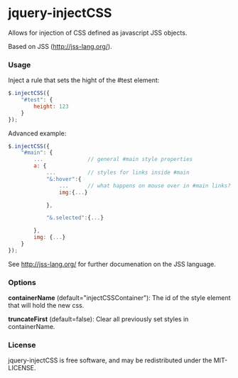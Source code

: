 jquery-injectCSS
================

Allows for injection of CSS defined as javascript JSS objects. 

Based on JSS (http://jss-lang.org/).

### Usage

Inject a rule that sets the hight of the #test element:

```javascript
$.injectCSS({
    "#test": {
        height: 123
    }
});
```

Advanced example:

```javascript
$.injectCSS({
    "#main": {
        ...              // general #main style properties
        a: {
            ...          // styles for links inside #main
            "&:hover":{
                ...      // what happens on mouse over in #main links?
                img:{...}

            },

            "&.selected":{...}

        },
        img: {...}
    }
});
```

See http://jss-lang.org/ for further documenation on the JSS language.

### Options
**containerName** (default="injectCSSContainer"): The id of the style element that will hold the new css.

**truncateFirst** (default=false): Clear all previously set styles in containerName.

### License
jquery-injectCSS is free software, and may be redistributed under the MIT-LICENSE.